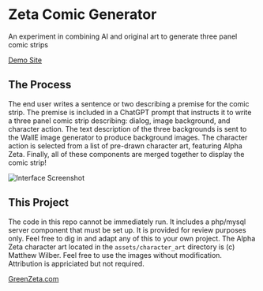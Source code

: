 # Zeta Comic Generator

An experiment in combining AI and original art to generate three panel comic strips

[Demo Site](https://comicgenerator.greenzeta.com)

## The Process

The end user writes a sentence or two describing a premise for the comic strip. The premise is included in a ChatGPT prompt that instructs it to write a three panel comic strip describing: dialog, image background, and character action. The text description of the three backgrounds is sent to the WallE image generator to produce background images. The character action is selected from a list of pre-drawn character art, featuring Alpha Zeta. Finally, all of these components are merged together to display the comic strip!

![Interface Screenshot](URLHERE "Interface")

## This Project

The code in this repo cannot be immediately run. It includes a php/mysql server component that must be set up. It is provided for review purposes only. Feel free to dig in and adapt any of this to your own project. The Alpha Zeta character art located in the `assets/character_art` directory is (c) Matthew Wilber. Feel free to use the images without modification. Attribution is appriciated but not required.


[GreenZeta.com](https://greenzeta.com)
